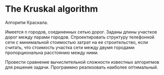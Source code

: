 # The Kruskal algorithm 

Алгоритм Краскала.

Имеется n городов, соединенных сетью дорог. Заданы длины участков дорог между парами городов. Спроектировать структуру телефонной сети с минимальной стоимостью затрат на ее строительство, если считать, что стоимость участка сети между двумя городами пропорциональна расстоянию между ними.

Провести сравнение вычислительной сложности известных алгоритмов для решения задачи. Программно реализовать наиболее оптимальный.
